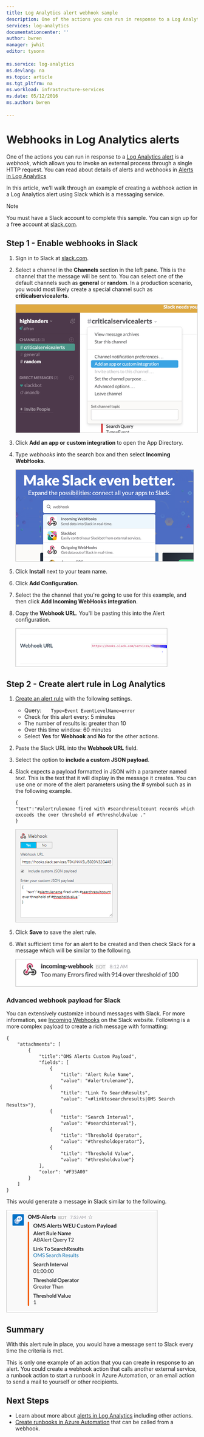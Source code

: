```yaml
---
title: Log Analytics alert webhook sample
description: One of the actions you can run in response to a Log Analytics alert is a *webhook*, which allows you to invoke an external process through a single HTTP request. This article walks through an example of creating a webhook action in a Log Analytics alert using Slack.
services: log-analytics
documentationcenter: ''
author: bwren
manager: jwhit
editor: tysonn

ms.service: log-analytics
ms.devlang: na
ms.topic: article
ms.tgt_pltfrm: na
ms.workload: infrastructure-services
ms.date: 05/12/2016
ms.author: bwren

---
```

# Webhooks in Log Analytics alerts
One of the actions you can run in response to a [Log Analytics alert](log-analytics-alerts.md) is a *webhook*, which allows you to invoke an external process through a single HTTP request.  You can read about details of alerts and webhooks in [Alerts in Log Analytics](log-analytics-alerts.md)

In this article, we’ll walk through an example of creating a webhook action in a Log Analytics alert using Slack which is a messaging service.

> [!NOTE]
> You must have a Slack account to complete this sample.  You can sign up for a free account at [slack.com](http://slack.com).
> 
> 

## Step 1 - Enable webhooks in Slack
1. Sign in to Slack at [slack.com](http://slack.com).
2. Select a channel in the **Channels** section in the left pane.  This is the channel that the message will be sent to.  You can select one of the default channels such as **general** or **random**.  In a production scenario, you would most likely create a special channel such as **criticalservicealerts**. <br>
   
   ![Slack channels](media/log-analytics-alerts-webhooks/oms-webhooks01.png)
3. Click **Add an app or custom integration** to open the App Directory.
4. Type *webhooks* into the search box and then select **Incoming WebHooks**. <br>
   
   ![Slack channels](media/log-analytics-alerts-webhooks/oms-webhooks02.png)
5. Click **Install** next to your team name. 
6. Click **Add Configuration**.
7. Select the the channel that you're going to use for this example, and then click **Add Incoming WebHooks integration**.  
8. Copy the **Webhook URL**.  You'll be pasting this into the Alert configuration. <br>
   
    ![Slack channels](media/log-analytics-alerts-webhooks/oms-webhooks05.png)

## Step 2 - Create alert rule in Log Analytics
1. [Create an alert rule](log-analytics-alerts.md) with the following settings.
   * Query: ```    Type=Event EventLevelName=error ```
   * Check for this alert every: 5 minutes
   * The number of results is: greater than 10
   * Over this time window: 60 minutes
   * Select **Yes** for **Webhook** and **No** for the other actions.
2. Paste the Slack URL into the **Webhook URL** field. 
3. Select the option to **include a custom JSON payload**.
4. Slack expects a payload formatted in JSON with a parameter named *text*.  This is the text that it will display in the message it creates.  You can use one or more of the alert parameters using the *#* symbol such as in the following example.
   
    ```
    {
    "text":"#alertrulename fired with #searchresultcount records which exceeds the over threshold of #thresholdvalue ."
    }    
    ```
   
    ![example JSON payload](media/log-analytics-alerts-webhooks/oms-webhooks07.png)    
5. Click **Save** to save the alert rule.
6. Wait sufficient time for an alert to be created and then check Slack for a message which will be similar to the following. 
   
   ![example webhook in Slack](media/log-analytics-alerts-webhooks/oms-webhooks08.png)    

### Advanced webhook payload for Slack
You can extensively customize inbound messages with Slack. For more information, see [Incoming Webhooks](https://api.slack.com/incoming-webhooks) on the Slack website. Following is a more complex payload to create a rich message with formatting:

    {
        "attachments": [
            {
                "title":"OMS Alerts Custom Payload",
                "fields": [
                    {
                        "title": "Alert Rule Name",
                        "value": "#alertrulename"},
                    {
                        "title": "Link To SearchResults",
                        "value": "<#linktosearchresults|OMS Search Results>"},
                    {
                        "title": "Search Interval",
                        "value": "#searchinterval"},
                    {
                        "title": "Threshold Operator",
                        "value": "#thresholdoperator"},    
                    {
                        "title": "Threshold Value",
                        "value": "#thresholdvalue"}
                ],
                "color": "#F35A00"
            }
        ]
    }


This would generate a message in Slack similar to the following.

![example message in Slack](media/log-analytics-alerts-webhooks/oms-webhooks09.png)    

## Summary
With this alert rule in place, you would have a message sent to Slack every time the criteria is met.  

This is only one example of an action that you can create in response to an alert.  You could create a webhook action that calls another external service, a runbook action to start a runbook in Azure Automation, or an email action to send a mail to yourself or other recipients.   

## Next Steps
* Learn about more about [alerts in Log Analytics](log-analytics-alerts.md) including other actions.
* [Create runbooks in Azure Automation](../automation/automation-webhooks.md) that can be called from a webhook.

